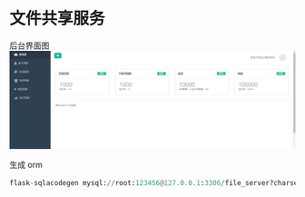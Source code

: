# 文件共享服务

后台界面图
![图片](./web/static/images/1.png)

生成 orm 
```python
flask-sqlacodegen mysql://root:123456@127.0.0.1:3306/file_server?charset=utf8mb4 --outfile "common/models/Model.py"  --flask
```